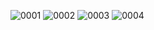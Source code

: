 ![0001](https://user-images.githubusercontent.com/89573395/224604269-a813378a-5cfd-4316-b18e-cf409e9fed10.jpg)
![0002](https://user-images.githubusercontent.com/89573395/224604284-bb4419f4-e7b6-4f15-80b3-580d571af194.jpg)
![0003](https://user-images.githubusercontent.com/89573395/224604252-44b3c50f-d764-4b8f-b766-bf522de5622d.jpg)
![0004](https://user-images.githubusercontent.com/89573395/224604264-d3d37a18-5004-47c7-83dd-191609b0882a.jpg)
